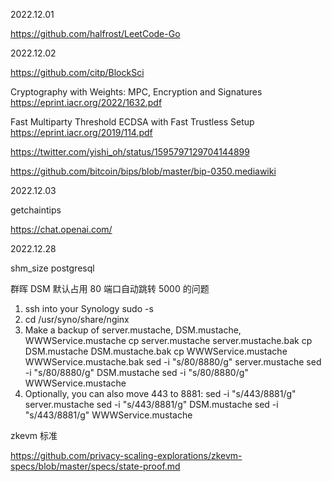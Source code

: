 

2022.12.01

https://github.com/halfrost/LeetCode-Go

2022.12.02

https://github.com/citp/BlockSci

Cryptography with Weights: MPC, Encryption and Signatures
https://eprint.iacr.org/2022/1632.pdf

Fast Multiparty Threshold ECDSA with Fast Trustless Setup
https://eprint.iacr.org/2019/114.pdf

https://twitter.com/yishi_oh/status/1595797129704144899

https://github.com/bitcoin/bips/blob/master/bip-0350.mediawiki

2022.12.03

getchaintips

https://chat.openai.com/

2022.12.28

shm_size postgresql

群晖 DSM 默认占用 80 端口自动跳转 5000 的问题

1. ssh into your Synology
   sudo -s
2. cd /usr/syno/share/nginx
3. Make a backup of server.mustache, DSM.mustache, WWWService.mustache
   cp server.mustache server.mustache.bak
   cp DSM.mustache DSM.mustache.bak
   cp WWWService.mustache WWWService.mustache.bak
   sed -i "s/80/8880/g" server.mustache
   sed -i "s/80/8880/g" DSM.mustache
   sed -i "s/80/8880/g" WWWService.mustache
4. Optionally, you can also move 443 to 8881:
   sed -i "s/443/8881/g" server.mustache
   sed -i "s/443/8881/g" DSM.mustache
   sed -i "s/443/8881/g" WWWService.mustache

zkevm 标准

https://github.com/privacy-scaling-explorations/zkevm-specs/blob/master/specs/state-proof.md
